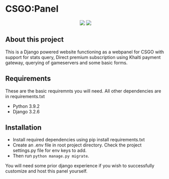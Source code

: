# CSGO:Panel
<p align="center">
<img src="https://forthebadge.com/images/badges/made-with-python.svg">
<img src="https://forthebadge.com/images/badges/open-source.svg">
</p>

## About this project
This is a Django powered website functioning as a webpanel for CSGO with support for stats query, Direct premium subscription using Khalti payment gateway, querying of gameservers
and some basic forms.

## Requirements
These are the basic requiremnts you will need. All other dependencies are in requirements.txt
- Python 3.9.2
- Django 3.2.6

## Installation
- Install required dependencies using pip install requirements.txt
- Create an .env file in root project directory. Check the project settings.py file for env keys to add.
- Then run `python manage.py migrate`.

You will need some prior django experience if you wish to successfully customize and host this panel yourself.
